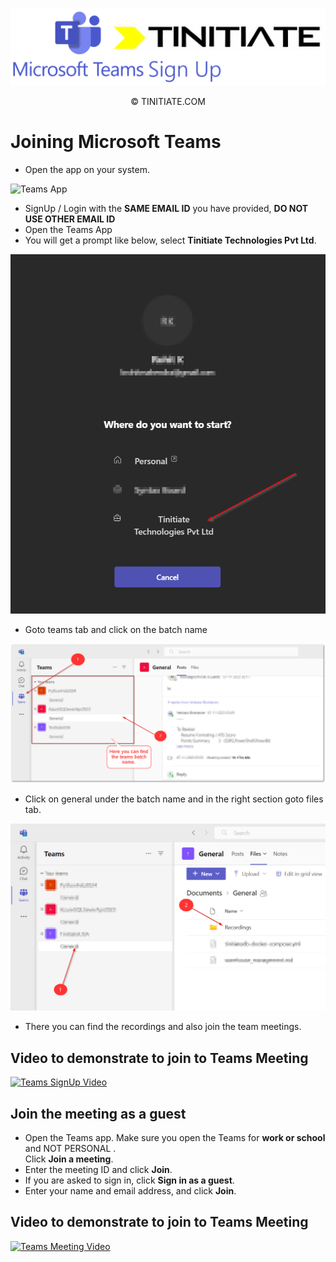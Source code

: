 ![MS Teams Tinitiate Image](./images/ms_teams_tinitiate.png)
<p align="center">&copy; TINITIATE.COM</p>

# Joining Microsoft Teams
* Open the app on your system.

![Teams App](./images/onceinstalled.png)

* SignUp / Login with the **SAME EMAIL ID** you have provided, **DO NOT USE OTHER EMAIL ID**
* Open the Teams App
* You will get a prompt like below, select **Tinitiate Technologies Pvt Ltd**.

![Teams Prompt](./images/tinitiate_ms_teams.png)

* Goto teams tab and click on the batch name

![Teams Tab](./images/teams_tab_ms_teams.png)

* Click on general under the batch name and in the right section goto files tab.

![Teams Recordings](./images/file_tab_ms_teams.png)

* There you can find the recordings and also join the team meetings.

## Video to demonstrate to join to Teams Meeting

[![Teams SignUp Video](./images/youtube.png)](https://www.youtube.com/watch?v=tl0o5ehd2-g)

## Join the meeting as a guest
* Open the Teams app. Make sure you open the Teams for **work or school** and NOT PERSONAL .  
Click **Join a meeting**.
* Enter the meeting ID and click **Join**.
* If you are asked to sign in, click **Sign in as a guest**.
* Enter your name and email address, and click **Join**.

## Video to demonstrate to join to Teams Meeting

[![Teams Meeting Video](./images/youtube.png)](https://www.youtube.com/watch?v=tfqcIjc3g94)